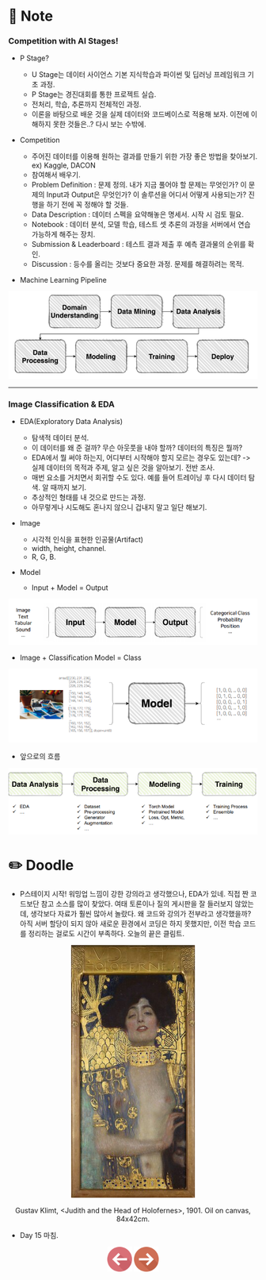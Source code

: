 # 📙 Note

### Competition with AI Stages!

- P Stage?

  - U Stage는 데이터 사이언스 기본 지식학습과 파이썬 및 딥러닝 프레임워크 기초 과정.
  - P Stage는 경진대회를 통한 프로젝트 실습.
  - 전처리, 학습, 추론까지 전체적인 과정.
  - 이론을 바탕으로 배운 것을 실제 데이터와 코드베이스로 적용해 보자. 이전에 이해하지 못한 것들은..? 다시 보는 수밖에.

- Competition

  - 주어진 데이터를 이용해 원하는 결과를 만들기 위한 가장 좋은 방법을 찾아보기. ex) Kaggle, DACON
  - 참여해서 배우기.
  - Problem Definition : 문제 정의. 내가 지금 풀어야 할 문제는 무엇인가? 이 문제의 Input과 Output은 무엇인가? 이 솔루션을 어디서 어떻게 사용되는가? 진행을 하기 전에 꼭 정해야 할 것들.
  - Data Description : 데이터 스펙을 요약해놓은 명세서. 시작 시 검토 필요.
  - Notebook : 데이터 분석, 모델 학습, 테스트 셋 추론의 과정을 서버에서 연습 가능하게 해주는 장치.
  - Submission & Leaderboard : 테스트 결과 제출 후 예측 결과물의 순위를 확인.
  - Discussion : 등수를 올리는 것보다 중요한 과정. 문제를 해결하려는 목적.

- Machine Learning Pipeline
<p align="center"><img src="https://github.com/iamtrueline/Boostcamp_AI_Tech_Note/blob/main/images/day15_img00.PNG" alt="Machine Learning Pipeline"></p>

---

### Image Classification & EDA

- EDA(Exploratory Data Analysis)

  - 탐색적 데이터 분석.
  - 이 데이터를 왜 준 걸까? 무슨 아웃풋을 내야 할까? 데이터의 특징은 뭘까?
  - EDA에서 뭘 써야 하는지, 어디부터 시작해야 할지 모르는 경우도 있는데? -> 실제 데이터의 목적과 주제, 알고 싶은 것을 알아보기. 전반 조사.
  - 매번 요소를 거치면서 회귀할 수도 있다. 예를 들어 트레이닝 후 다시 데이터 탐색. 알 때까지 보기.
  - 추상적인 형태를 내 것으로 만드는 과정.
  - 아무렇게나 시도해도 혼나지 않으니 겁내지 말고 일단 해보기.

- Image

  - 시각적 인식을 표현한 인공물(Artifact)
  - width, height, channel.
  - R, G, B.

- Model

  - Input + Model = Output
<p align="center"><img src="https://github.com/iamtrueline/Boostcamp_AI_Tech_Note/blob/main/images/day15_img01.PNG" alt="Model"></p>

  - Image + Classification Model = Class
<p align="center"><img src="https://github.com/iamtrueline/Boostcamp_AI_Tech_Note/blob/main/images/day15_img02.PNG" alt="Image Classification Model"></p>

- 앞으로의 흐름
<p align="center"><img src="https://github.com/iamtrueline/Boostcamp_AI_Tech_Note/blob/main/images/day15_img03.PNG" alt="Baseline flow"></p>

# ✏️ Doodle

- P스테이지 시작! 워밍업 느낌이 강한 강의라고 생각했으나, EDA가 있네. 직접 짠 코드보단 참고 소스를 많이 찾았다. 여태 토론이나 질의 게시판을 잘 들러보지 않았는데, 생각보다 자료가 훨씬 많아서 놀랐다. 왜 코드와 강의가 전부라고 생각했을까? 아직 서버 할당이 되지 않아 새로운 환경에서 코딩은 하지 못했지만, 이전 학습 코드를 정리하는 걸로도 시간이 부족하다. 오늘의 끝은 클림트.
<p align="center"><img src="https://github.com/iamtrueline/Boostcamp_AI_Tech_Note/blob/main/images/Gustav_Klimt_1901_Judith_and_the_Head_of_Holofernes.jpg"></p>
<p align="center">Gustav Klimt, &ltJudith and the Head of Holofernes&gt, 1901. Oil on canvas, 84x42cm.</p>

- Day 15 마침.

[<p align="center"><img src = "https://github.com/iamtrueline/Boostcamp_AI_Tech_Note/blob/main/images/back.png" width ="50px" />](https://github.com/iamtrueline/Boostcamp_AI_Tech_Note/blob/main/LEVEL1_U_3/Day14/Note.md "Day14 Note")   [<img src = "https://github.com/iamtrueline/Boostcamp_AI_Tech_Note/blob/main/images/next.png" width ="50px" /></p>](https://github.com/iamtrueline/Boostcamp_AI_Tech_Note/blob/main/LEVEL1_P_1/Day16/Note.md "Day16 Note")
